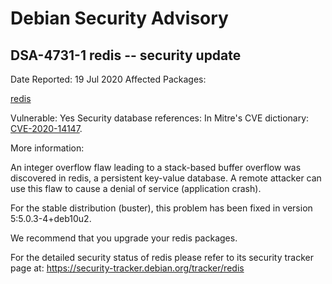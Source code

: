 
Debian Security Advisory
========================


DSA-4731-1 redis -- security update
-----------------------------------



Date Reported:
19 Jul 2020
Affected Packages:

[redis](https://packages.debian.org/src:redis)

Vulnerable:
Yes
Security database references:
In Mitre's CVE dictionary: [CVE-2020-14147](https://security-tracker.debian.org/tracker/CVE-2020-14147).  

More information:

An integer overflow flaw leading to a stack-based buffer overflow was
discovered in redis, a persistent key-value database. A remote attacker
can use this flaw to cause a denial of service (application crash).


For the stable distribution (buster), this problem has been fixed in
version 5:5.0.3-4+deb10u2.


We recommend that you upgrade your redis packages.


For the detailed security status of redis please refer to its security
tracker page at:
<https://security-tracker.debian.org/tracker/redis>





